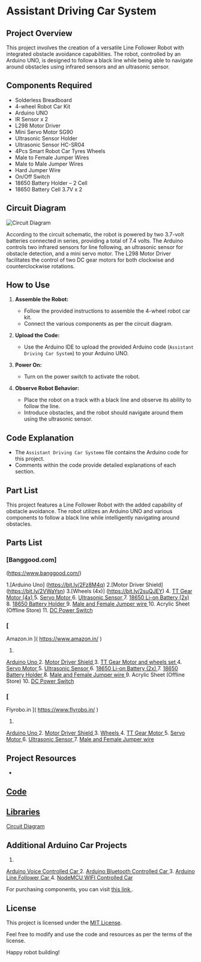 # Assistant Driving Car System

## Project Overview

This project involves the creation of a versatile Line Follower Robot with integrated obstacle avoidance capabilities. The robot, controlled by an Arduino UNO, is designed to follow a black line while being able to navigate around obstacles using infrared sensors and an ultrasonic sensor.

## Components Required

- Solderless Breadboard
- 4-wheel Robot Car Kit
- Arduino UNO
- IR Sensor x 2
- L298 Motor Driver
- Mini Servo Motor SG90
- Ultrasonic Sensor Holder
- Ultrasonic Sensor HC-SR04
- 4Pcs Smart Robot Car Tyres Wheels
- Male to Female Jumper Wires
- Male to Male Jumper Wires
- Hard Jumper Wire
- On/Off Switch
- 18650 Battery Holder – 2 Cell
- 18650 Battery Cell 3.7V x 2

## Circuit Diagram

![Circuit Diagram](https://marobotic.com/wp-content/uploads/2023/10/Your-paragraph-text-33-1320x743.png)

According to the circuit schematic, the robot is powered by two 3.7-volt batteries connected in series, providing a total of 7.4 volts. The Arduino controls two infrared sensors for line following, an ultrasonic sensor for obstacle detection, and a mini servo motor. The L298 Motor Driver facilitates the control of two DC gear motors for both clockwise and counterclockwise rotations.

## How to Use

1. **Assemble the Robot:**
   - Follow the provided instructions to assemble the 4-wheel robot car kit.
   - Connect the various components as per the circuit diagram.

2. **Upload the Code:**
   - Use the Arduino IDE to upload the provided Arduino code (`Assistant Driving Car System`) to your Arduino UNO.

3. **Power On:**
   - Turn on the power switch to activate the robot.

4. **Observe Robot Behavior:**
   - Place the robot on a track with a black line and observe its ability to follow the line.
   - Introduce obstacles, and the robot should navigate around them using the ultrasonic sensor.

## Code Explanation

- The `Assistant Driving Car Systemo` file contains the Arduino code for this project.
- Comments within the code provide detailed explanations of each section.

## Part List
   

This project features a Line Follower Robot with the added capability of obstacle avoidance. The robot utilizes an Arduino UNO and various components to follow a black line while intelligently navigating around obstacles.

## Parts List


### [Banggood.com]
(https://www.banggood.com/)


1.[Arduino Uno]
(https://bit.ly/2Fz8M4q)
2.[Motor Driver Shield]
(https://bit.ly/2VWaYsn)
3.[Wheels (4x)]
(https://bit.ly/2suQJEY)
4.
 [
TT Gear Motor (4x)
](
https://bit.ly/2Rtg2G9
)
5.
 [
Servo Motor
](
https://bit.ly/2Soq7E4
)
6.
 [
Ultrasonic Sensor
](
https://bit.ly/2RzebL7
)
7.
 [
18650 Li-on Battery (2x)
](
https://bit.ly/2CZabQ7
)
8.
 [
18650 Battery Holder
](
https://bit.ly/2sulLwu
)
9.
 [
Male and Female Jumper wire
](
https://bit.ly/2su6mfM
)
10.
 Acrylic Sheet (Offline Store)
11.
 [
DC Power Switch
](
https://bit.ly/2FtyEzs
)

### [
Amazon.in
](
https://www.amazon.in/
)


1.
 [
Arduino Uno
](
https://amzn.to/35flEXS
)
2.
 [
Motor Driver Shield
](
https://amzn.to/30Z9ijj
)
3.
 [
TT Gear Motor and wheels set
](
https://amzn.to/31WSD0Z
)
4.
 [
Servo Motor
](
https://amzn.to/2IAigNH
)
5.
 [
Ultrasonic Sensor
](
https://amzn.to/33fwrQa
)
6.
 [
18650 Li-on Battery (2x)
](
https://bit.ly/2CZabQ7
)
7.
 [
18650 Battery Holder
](
https://amzn.to/33iY4b3
)
8.
 [
Male and Female Jumper wire
](
https://amzn.to/2MmRjOE
)
9.
 Acrylic Sheet (Offline Store)
10.
 [
DC Power Switch
](
https://bit.ly/2FtyEzs
)

### [
Flyrobo.in
](
https://www.flyrobo.in/
)


1.
 [
Arduino Uno
](
https://bit.ly/2m8HZnL
)
2.
 [
Motor Driver Shield
](
https://bit.ly/2mvO7XL
)
3.
 [
Wheels
](
https://bit.ly/2kxPeFF
)
4.
 [
TT Gear Motor
](
https://bit.ly/2m4fMid
)
5.
 [
Servo Motor
](
https://bit.ly/2MIdoaB
)
6.
 [
Ultrasonic Sensor
](
https://bit.ly/2McGLm1
)
7.
 [
Male and Female Jumper wire
](
https://bit.ly/2mu0aVo
)

## Project Resources


-
 [
Code
](
https://bit.ly/2m6JJhq
)
-
 [
Libraries
](
https://bit.ly/2MbQ9Xi
)
-
 [
Circuit Diagram
](
https://bit.ly/2MF2Zw7
)

## Additional Arduino Car Projects


1.
 [
Arduino Voice Controlled Car
](
https://bit.ly/2WUdsuR
)
2.
 [
Arduino Bluetooth Controlled Car
](
https://bit.ly/2WpYPuX
)
3.
 [
Arduino Line Follower Car
](
https://bit.ly/2ZimqPV
)
4.
 [
NodeMCU WIFI Controlled Car
](
https://bit.ly/2XA941d
)

For purchasing components, you can visit [
this link
](
add-your-link-here
).

## License

This project is licensed under the [MIT License](LICENSE).

Feel free to modify and use the code and resources as per the terms of the license.

Happy robot building!
